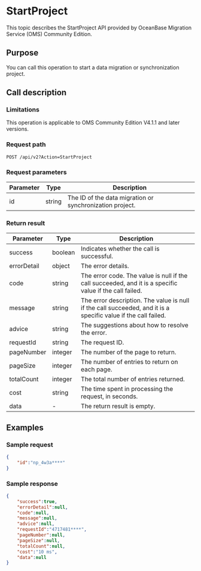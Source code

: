
# StartProject

This topic describes the StartProject API provided by OceanBase Migration Service (OMS) Community Edition.

## Purpose

You can call this operation to start a data migration or synchronization project.

## Call description

### Limitations

This operation is applicable to OMS Community Edition V4.1.1 and later versions.

### Request path

`POST /api/v2?Action=StartProject`

### Request parameters

| Parameter | Type | Description |
|-----------|--------|-------------|
| id | string | The ID of the data migration or synchronization project.  |

### Return result

| Parameter | Type | Description |
|------------|------------------|------------------------|
| success | boolean | Indicates whether the call is successful.  |
| errorDetail | object | The error details.  |
| code | string | The error code. The value is null if the call succeeded, and it is a specific value if the call failed.  |
| message | string | The error description. The value is null if the call succeeded, and it is a specific value if the call failed.  |
| advice | string | The suggestions about how to resolve the error.  |
| requestId | string | The request ID.  |
| pageNumber | integer | The number of the page to return.  |
| pageSize | integer | The number of entries to return on each page.  |
| totalCount | integer | The total number of entries returned.  |
| cost | string | The time spent in processing the request, in seconds.  |
| data | - | The return result is empty.  |

## Examples

### Sample request

```JSON
{
    "id":"np_4w3a****"
}
```

### Sample response

```JSON
{
    "success":true,
    "errorDetail":null,
    "code":null,
    "message":null,
    "advice":null,
    "requestId":"4717481****",
    "pageNumber":null,
    "pageSize":null,
    "totalCount":null,
    "cost":"10 ms",
    "data":null
}
```
